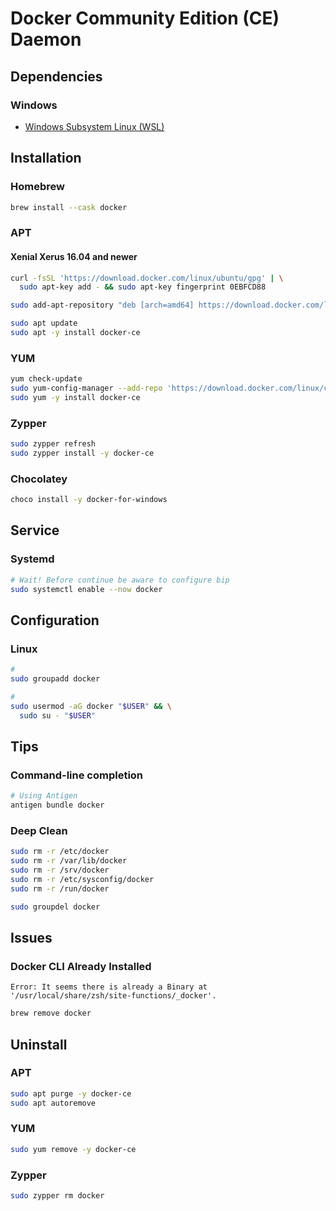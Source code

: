 # Docker Community Edition (CE) Daemon

## Dependencies

### Windows

- [Windows Subsystem Linux (WSL)](/wsl.md)

## Installation

### Homebrew

```sh
brew install --cask docker
```

### APT

#### Xenial Xerus 16.04 and newer

```sh
curl -fsSL 'https://download.docker.com/linux/ubuntu/gpg' | \
  sudo apt-key add - && sudo apt-key fingerprint 0EBFCD88

sudo add-apt-repository "deb [arch=amd64] https://download.docker.com/linux/ubuntu $(lsb_release -cs) stable"
```

```sh
sudo apt update
sudo apt -y install docker-ce
```

### YUM

```sh
yum check-update
sudo yum-config-manager --add-repo 'https://download.docker.com/linux/centos/docker-ce.repo'
sudo yum -y install docker-ce
```

### Zypper

```sh
sudo zypper refresh
sudo zypper install -y docker-ce
```

### Chocolatey

```sh
choco install -y docker-for-windows
```

## Service

### Systemd

```sh
# Wait! Before continue be aware to configure bip
sudo systemctl enable --now docker
```

## Configuration

<!-- ~/.docker/daemon.json -->

### Linux

```sh
#
sudo groupadd docker

#
sudo usermod -aG docker "$USER" && \
  sudo su - "$USER"
```

## Tips

### Command-line completion

```sh
# Using Antigen
antigen bundle docker
```

### Deep Clean

```sh
sudo rm -r /etc/docker
sudo rm -r /var/lib/docker
sudo rm -r /srv/docker
sudo rm -r /etc/sysconfig/docker
sudo rm -r /run/docker
```

```sh
sudo groupdel docker
```

## Issues

### Docker CLI Already Installed

```log
Error: It seems there is already a Binary at '/usr/local/share/zsh/site-functions/_docker'.
```

```sh
brew remove docker
```

## Uninstall

### APT

```sh
sudo apt purge -y docker-ce
sudo apt autoremove
```

### YUM

```sh
sudo yum remove -y docker-ce
```

### Zypper

```sh
sudo zypper rm docker
```
